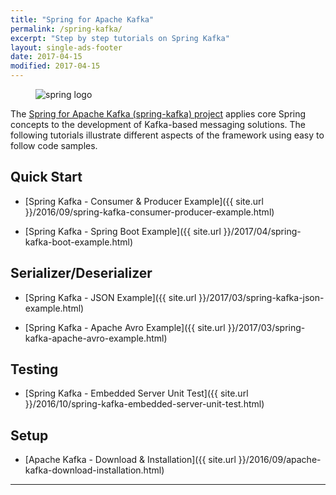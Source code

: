 ```yaml
---
title: "Spring for Apache Kafka"
permalink: /spring-kafka/
excerpt: "Step by step tutorials on Spring Kafka"
layout: single-ads-footer
date: 2017-04-15
modified: 2017-04-15
---
```


<figure>
    <img src="{{ site.url }}/assets/images/logos/spring-logo.jpg" alt="spring logo" class="logo">
</figure>

The [Spring for Apache Kafka (spring-kafka) project](https://projects.spring.io/spring-kafka/) applies core Spring concepts to the development of Kafka-based messaging solutions. The following tutorials illustrate different aspects of the framework using easy to follow code samples. 

## Quick Start

* [Spring Kafka - Consumer &amp; Producer Example]({{ site.url }}/2016/09/spring-kafka-consumer-producer-example.html)

* [Spring Kafka - Spring Boot Example]({{ site.url }}/2017/04/spring-kafka-boot-example.html)

## Serializer/Deserializer

* [Spring Kafka - JSON Example]({{ site.url }}/2017/03/spring-kafka-json-example.html)

* [Spring Kafka - Apache Avro Example]({{ site.url }}/2017/03/spring-kafka-apache-avro-example.html)

## Testing

* [Spring Kafka - Embedded Server Unit Test]({{ site.url }}/2016/10/spring-kafka-embedded-server-unit-test.html)

## Setup

* [Apache Kafka - Download &amp; Installation]({{ site.url }}/2016/09/apache-kafka-download-installation.html)

---